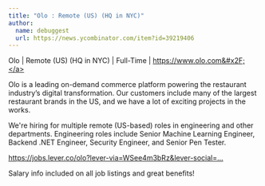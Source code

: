 ```yaml
---
title: "Olo : Remote (US) (HQ in NYC)"
author:
  name: debuggest
  url: https://news.ycombinator.com/item?id=39219406
---
```

Olo | Remote (US) (HQ in NYC) | Full-Time | <a href="https:&#x2F;&#x2F;www.olo.com&#x2F;" rel="nofollow">https:&#x2F;&#x2F;www.olo.com&#x2F;</a>

Olo is a leading on-demand commerce platform powering the restaurant industry’s digital transformation. Our customers include many of the largest restaurant brands in the US, and we have a lot of exciting projects in the works.

We&#x27;re hiring for multiple remote (US-based) roles in engineering and other departments. Engineering roles include Senior Machine Learning Engineer, Backend .NET Engineer, Security Engineer, and Senior Pen Tester.

<a href="https:&#x2F;&#x2F;jobs.lever.co&#x2F;olo?lever-via=WSee4m3bRz&amp;lever-social=job_site" rel="nofollow">https:&#x2F;&#x2F;jobs.lever.co&#x2F;olo?lever-via=WSee4m3bRz&amp;lever-social=...</a>

Salary info included on all job listings and great benefits!
